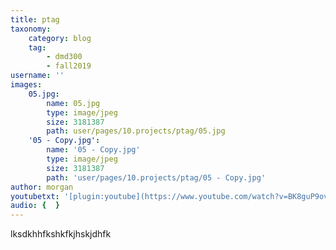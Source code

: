 ```yaml
---
title: ptag
taxonomy:
    category: blog
    tag:
        - dmd300
        - fall2019
username: ''
images:
    05.jpg:
        name: 05.jpg
        type: image/jpeg
        size: 3181387
        path: user/pages/10.projects/ptag/05.jpg
    '05 - Copy.jpg':
        name: '05 - Copy.jpg'
        type: image/jpeg
        size: 3181387
        path: 'user/pages/10.projects/ptag/05 - Copy.jpg'
author: morgan
youtubetxt: '[plugin:youtube](https://www.youtube.com/watch?v=BK8guP9ov2U)'
audio: {  }
---
```


lksdkhhfkshkfkjhskjdhfk